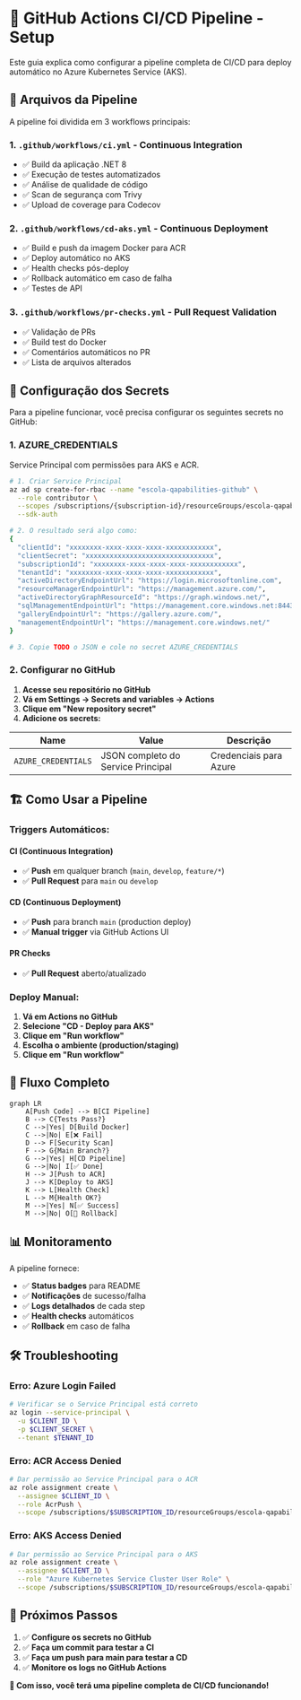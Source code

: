# 🚀 GitHub Actions CI/CD Pipeline - Setup

Este guia explica como configurar a pipeline completa de CI/CD para deploy automático no Azure Kubernetes Service (AKS).

## 📁 **Arquivos da Pipeline**

A pipeline foi dividida em 3 workflows principais:

### 1. **`.github/workflows/ci.yml`** - Continuous Integration
- ✅ Build da aplicação .NET 8
- ✅ Execução de testes automatizados
- ✅ Análise de qualidade de código
- ✅ Scan de segurança com Trivy
- ✅ Upload de coverage para Codecov

### 2. **`.github/workflows/cd-aks.yml`** - Continuous Deployment
- ✅ Build e push da imagem Docker para ACR
- ✅ Deploy automático no AKS
- ✅ Health checks pós-deploy
- ✅ Rollback automático em caso de falha
- ✅ Testes de API

### 3. **`.github/workflows/pr-checks.yml`** - Pull Request Validation
- ✅ Validação de PRs
- ✅ Build test do Docker
- ✅ Comentários automáticos no PR
- ✅ Lista de arquivos alterados

## 🔐 **Configuração dos Secrets**

Para a pipeline funcionar, você precisa configurar os seguintes secrets no GitHub:

### **1. AZURE_CREDENTIALS**
Service Principal com permissões para AKS e ACR.

```bash
# 1. Criar Service Principal
az ad sp create-for-rbac --name "escola-qapabilities-github" \
  --role contributor \
  --scopes /subscriptions/{subscription-id}/resourceGroups/escola-qapabilities-rg \
  --sdk-auth

# 2. O resultado será algo como:
{
  "clientId": "xxxxxxxx-xxxx-xxxx-xxxx-xxxxxxxxxxxx",
  "clientSecret": "xxxxxxxxxxxxxxxxxxxxxxxxxxxxxxxx",
  "subscriptionId": "xxxxxxxx-xxxx-xxxx-xxxx-xxxxxxxxxxxx",
  "tenantId": "xxxxxxxx-xxxx-xxxx-xxxx-xxxxxxxxxxxx",
  "activeDirectoryEndpointUrl": "https://login.microsoftonline.com",
  "resourceManagerEndpointUrl": "https://management.azure.com/",
  "activeDirectoryGraphResourceId": "https://graph.windows.net/",
  "sqlManagementEndpointUrl": "https://management.core.windows.net:8443/",
  "galleryEndpointUrl": "https://gallery.azure.com/",
  "managementEndpointUrl": "https://management.core.windows.net/"
}

# 3. Copie TODO o JSON e cole no secret AZURE_CREDENTIALS
```

### **2. Configurar no GitHub**

1. **Acesse seu repositório no GitHub**
2. **Vá em Settings → Secrets and variables → Actions**
3. **Clique em "New repository secret"**
4. **Adicione os secrets:**

| Name | Value | Descrição |
|------|-------|-----------|
| `AZURE_CREDENTIALS` | JSON completo do Service Principal | Credenciais para Azure |

## 🏗️ **Como Usar a Pipeline**

### **Triggers Automáticos:**

#### **CI (Continuous Integration)**
- ✅ **Push** em qualquer branch (`main`, `develop`, `feature/*`)
- ✅ **Pull Request** para `main` ou `develop`

#### **CD (Continuous Deployment)**
- ✅ **Push** para branch `main` (production deploy)
- ✅ **Manual trigger** via GitHub Actions UI

#### **PR Checks**
- ✅ **Pull Request** aberto/atualizado

### **Deploy Manual:**

1. **Vá em Actions no GitHub**
2. **Selecione "CD - Deploy para AKS"**
3. **Clique em "Run workflow"**
4. **Escolha o ambiente (production/staging)**
5. **Clique em "Run workflow"**

## 🎯 **Fluxo Completo**

```mermaid
graph LR
    A[Push Code] --> B[CI Pipeline]
    B --> C{Tests Pass?}
    C -->|Yes| D[Build Docker]
    C -->|No| E[❌ Fail]
    D --> F[Security Scan]
    F --> G{Main Branch?}
    G -->|Yes| H[CD Pipeline]
    G -->|No| I[✅ Done]
    H --> J[Push to ACR]
    J --> K[Deploy to AKS]
    K --> L[Health Check]
    L --> M{Health OK?}
    M -->|Yes| N[✅ Success]
    M -->|No| O[🔄 Rollback]
```

## 📊 **Monitoramento**

A pipeline fornece:

- ✅ **Status badges** para README
- ✅ **Notificações** de sucesso/falha
- ✅ **Logs detalhados** de cada step
- ✅ **Health checks** automáticos
- ✅ **Rollback** em caso de falha

## 🛠️ **Troubleshooting**

### **Erro: Azure Login Failed**
```bash
# Verificar se o Service Principal está correto
az login --service-principal \
  -u $CLIENT_ID \
  -p $CLIENT_SECRET \
  --tenant $TENANT_ID
```

### **Erro: ACR Access Denied**
```bash
# Dar permissão ao Service Principal para o ACR
az role assignment create \
  --assignee $CLIENT_ID \
  --role AcrPush \
  --scope /subscriptions/$SUBSCRIPTION_ID/resourceGroups/escola-qapabilities-rg/providers/Microsoft.ContainerRegistry/registries/escolaaksregistry
```

### **Erro: AKS Access Denied**
```bash
# Dar permissão ao Service Principal para o AKS
az role assignment create \
  --assignee $CLIENT_ID \
  --role "Azure Kubernetes Service Cluster User Role" \
  --scope /subscriptions/$SUBSCRIPTION_ID/resourceGroups/escola-qapabilities-rg/providers/Microsoft.ContainerService/managedClusters/escola-aks
```

## 🔄 **Próximos Passos**

1. ✅ **Configure os secrets no GitHub**
2. ✅ **Faça um commit para testar a CI**
3. ✅ **Faça um push para main para testar a CD**
4. ✅ **Monitore os logs no GitHub Actions**

**🎉 Com isso, você terá uma pipeline completa de CI/CD funcionando!**
